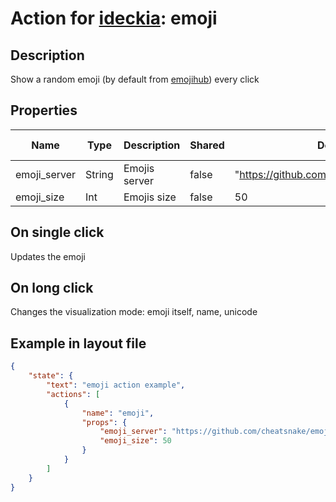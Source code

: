 # Action for [ideckia](https://ideckia.github.io/): emoji

## Description

Show a random emoji (by default from [emojihub](https://github.com/cheatsnake/emojihub)) every click

## Properties

| Name | Type | Description | Shared | Default | Possible values |
| ----- |----- | ----- | ----- | ----- | ----- |
| emoji_server | String | Emojis server | false | "https://github.com/cheatsnake/emojihub" | null |
| emoji_size | Int | Emojis size | false | 50 | null |

## On single click

Updates the emoji

## On long click

Changes the visualization mode: emoji itself, name, unicode

## Example in layout file

```json
{
    "state": {
        "text": "emoji action example",
        "actions": [
            {
                "name": "emoji",
                "props": {
                    "emoji_server": "https://github.com/cheatsnake/emojihub",
                    "emoji_size": 50
                }
            }
        ]
    }
}
```